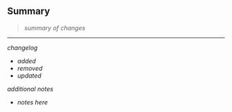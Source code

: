 ## Summary
> _summary of changes_

- - -

_changelog_

- _added_
- _removed_
- _updated_

_additional notes_

- _notes here_
